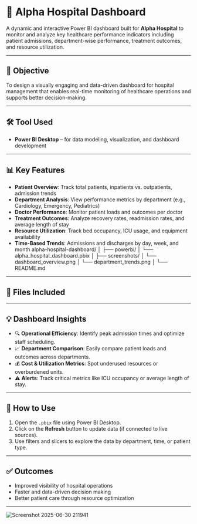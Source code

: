 # 🏥 Alpha Hospital Dashboard

A dynamic and interactive Power BI dashboard built for **Alpha Hospital** to monitor and analyze key healthcare performance indicators including patient admissions, department-wise performance, treatment outcomes, and resource utilization.

---

## 📌 Objective

To design a visually engaging and data-driven dashboard for hospital management that enables real-time monitoring of healthcare operations and supports better decision-making.

---

## 🛠️ Tool Used

- **Power BI Desktop** – for data modeling, visualization, and dashboard development

---

## 📊 Key Features

- **Patient Overview**: Track total patients, inpatients vs. outpatients, admission trends
- **Department Analysis**: View performance metrics by department (e.g., Cardiology, Emergency, Pediatrics)
- **Doctor Performance**: Monitor patient loads and outcomes per doctor
- **Treatment Outcomes**: Analyze recovery rates, readmission rates, and average length of stay
- **Resource Utilization**: Track bed occupancy, ICU usage, and equipment availability
- **Time-Based Trends**: Admissions and discharges by day, week, and month
alpha-hospital-dashboard/
│
├── powerbi/
│ └── alpha_hospital_dashboard.pbix
│
├── screenshots/
│ └── dashboard_overview.png
│ └── department_trends.png
│
└── README.md
---

## 📁 Files Included

---

## 💡 Dashboard Insights

- 🔍 **Operational Efficiency**: Identify peak admission times and optimize staff scheduling.
- 📈 **Department Comparison**: Easily compare patient loads and outcomes across departments.
- 💰 **Cost & Utilization Metrics**: Spot underused resources or overburdened units.
- ⚠️ **Alerts**: Track critical metrics like ICU occupancy or average length of stay.

---

## 🚀 How to Use

1. Open the `.pbix` file using Power BI Desktop.
2. Click on the **Refresh** button to update data (if connected to live sources).
3. Use filters and slicers to explore the data by department, time, or patient type.

---

## ✅ Outcomes

- Improved visibility of hospital operations
- Faster and data-driven decision making
- Better patient care through resource optimization

---

![Screenshot 2025-06-30 211941](https://github.com/user-attachments/assets/d591ecff-7776-465b-a8f1-843e5847c300)


